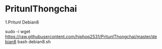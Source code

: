 # PritunlThongchai

1.Pritunl Debian8

sudo -i
wget https://raw.githubusercontent.com/hiphop2531/PritunlThongchai/master/debian8 
bash debian8.sh
